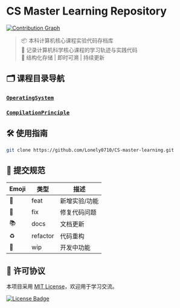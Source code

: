 # CS Master Learning Repository

[![Contribution Graph](https://activity-graph.herokuapp.com/graph?username=Lonely0710&repo=CS-master-learning&theme=github&area=true)](https://github.com/Lonely0710/CS-master-learning)

> 📦 本科计算机核心课程实验代码存档库  
> 🚀 记录计算机科学核心课程的学习轨迹与实践代码  
> 🔗 结构化存储 | 即时可溯 | 持续更新

## 🗂️ 课程目录导航

### **[`OperatingSystem`](./OperatingSystem)**  

### **[`CompilationPrinciple`](./CompilationPrinciple)**  

## 🛠️ 使用指南
```bash
git clone https://github.com/Lonely0710/CS-master-learning.git
```

## 📜 提交规范

| Emoji | 类型     | 描述          |
| ----- | -------- | ------------- |
| 🎉     | feat     | 新增实验/功能 |
| 🐛     | fix      | 修复代码问题  |
| 📚     | docs     | 文档更新      |
| ♻️     | refactor | 代码重构      |
| 🚧     | wip      | 开发中功能    |

## 📜 许可协议

本项目采用 [MIT License](LICENSE)，欢迎用于学习交流。

[![License Badge](https://lonelynotes-images.oss-cn-beijing.aliyuncs.com/202503011449046.svg)](https://opensource.org/licenses/MIT)
```
